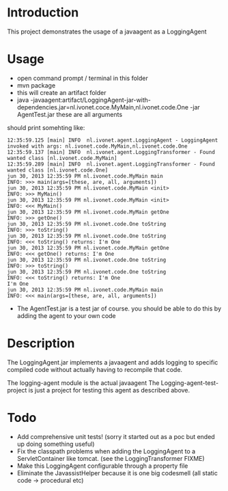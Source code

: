 # Introduction #

This project demonstrates the usage of a javaagent as a LoggingAgent

# Usage #

* open command prompt / terminal in this folder
* mvn package
* this will create an artifact folder
* java -javaagent:artifact/LoggingAgent-jar-with-dependencies.jar=nl.ivonet.coce.MyMain,nl.ivonet.code.One -jar AgentTest.jar these are all arguments

should print somehting like:


    12:35:59.125 [main] INFO  nl.ivonet.agent.LoggingAgent - LoggingAgent invoked with args: nl.ivonet.code.MyMain,nl.ivonet.code.One
    12:35:59.137 [main] INFO  nl.ivonet.agent.LoggingTransformer - Found wanted class [nl.ivonet.code.MyMain]
    12:35:59.289 [main] INFO  nl.ivonet.agent.LoggingTransformer - Found wanted class [nl.ivonet.code.One]
    jun 30, 2013 12:35:59 PM nl.ivonet.code.MyMain main
    INFO: >>> main(args=[these, are, all, arguments])
    jun 30, 2013 12:35:59 PM nl.ivonet.code.MyMain <init>
    INFO: >>> MyMain()
    jun 30, 2013 12:35:59 PM nl.ivonet.code.MyMain <init>
    INFO: <<< MyMain()
    jun 30, 2013 12:35:59 PM nl.ivonet.code.MyMain getOne
    INFO: >>> getOne()
    jun 30, 2013 12:35:59 PM nl.ivonet.code.One toString
    INFO: >>> toString()
    jun 30, 2013 12:35:59 PM nl.ivonet.code.One toString
    INFO: <<< toString() returns: I'm One
    jun 30, 2013 12:35:59 PM nl.ivonet.code.MyMain getOne
    INFO: <<< getOne() returns: I'm One
    jun 30, 2013 12:35:59 PM nl.ivonet.code.One toString
    INFO: >>> toString()
    jun 30, 2013 12:35:59 PM nl.ivonet.code.One toString
    INFO: <<< toString() returns: I'm One
    I'm One
    jun 30, 2013 12:35:59 PM nl.ivonet.code.MyMain main
    INFO: <<< main(args=[these, are, all, arguments])


* The AgentTest.jar is a test jar of course. you should be able to do this by adding the agent to your own code


# Description #

The LoggingAgent.jar implements a javaagent and adds logging to specific compiled code without actually having to
recompile that code.

The logging-agent module is the actual javaagent
The Logging-agent-test-project is just a project for testing this agent as described above.

# Todo #

* Add comprehensive unit tests! (sorry it started out as a poc but ended up doing something useful)
* Fix the classpath problems when adding the LoggingAgent to a ServletContainer like tomcat. (see the LoggingTransformer FIXME)
* Make this LoggingAgent configurable through a property file
* Eliminate the JavassistHelper because it is one big codesmell (all static code -> procedural etc)

